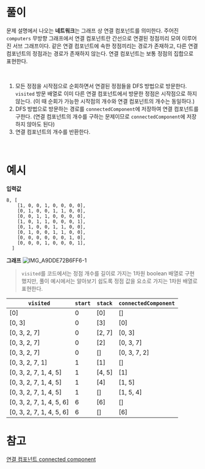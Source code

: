 # 풀이
문제 설명에서 나오는 **네트워크**는 그래프 상 연결 컴포넌트를 의미한다. 주어진 `computers` 무방향 그래프에서 연결 컴포넌트란 간선으로 연결된 정점끼리 모여 이루어진 서브 그래프이다. 같은 연결 컴포넌트에 속한 정점끼리는 경로가 존재하고, 다른 연결 컴포넌트의 정점과는 경로가 존재하지 않는다. 연결 컴포넌트는 보통 정점의 집합으로 표현한다.

<br />

1. 모든 정점을 시작점으로 순회하면서 연결된 정점들을 DFS 방법으로 방문한다. `visited` 방문 배열로 이미 다른 연결 컴포넌트에서 방문한 정점은 시작점으로 하지 않는다. (이 때 순회가 가능한 시작점의 개수와 연결 컴포넌트의 개수는 동일하다.)
3. DFS 방법으로 방문하는 경로를 `connectedComponent`에 저장하여 연결 컴포넌트를 구한다. (연결 컴포넌트의 개수를 구하는 문제이므로 `connectedComponent`에 저장하지 않아도 된다)
4. 연결 컴포넌트의 개수를 반환한다.

<br />

# 예시 
**입력값**
```
8, [
    [1, 0, 0, 1, 0, 0, 0, 0],
    [0, 1, 0, 0, 1, 1, 0, 0],
    [0, 0, 1, 1, 0, 0, 0, 0],
    [1, 0, 1, 1, 0, 0, 0, 1],
    [0, 1, 0, 0, 1, 1, 0, 0],
    [0, 1, 0, 0, 1, 1, 0, 0],
    [0, 0, 0, 0, 0, 0, 1, 0],
    [0, 0, 0, 1, 0, 0, 0, 1],
  ]
```

**그래프**
![IMG_A9DDE72B6FF6-1](https://user-images.githubusercontent.com/96400112/189489329-d5fa64b3-dc28-4d0a-b31a-8121b0c86268.jpeg)

> `visited`를 코드에서는 정점 개수를 길이로 가지는 1차원 boolean 배열로 구현했지만, 풀이 예시에서는 알아보기 쉽도록 정점 값을 요소로 가지는 1차원 배열로 표현한다.

| `visited`                | `start` | `stack` | `connectedComponent` |
| ------------------------ | ------- | ------- | -------------------- |
| [0]                      | 0       | [0]     | []                   |
| [0, 3]                   | 0       | [3]     | [0]                  |
| [0, 3, 2, 7]             | 0       | [2, 7]  | [0, 3]               |
| [0, 3, 2, 7]             | 0       | [2]     | [0, 3, 7]            |
| [0, 3, 2, 7]             | 0       | []      | [0, 3, 7, 2]         |
| [0, 3, 2, 7, 1]          | 1       | [1]     | []                   |
| [0, 3, 2, 7, 1, 4, 5]    | 1       | [4, 5]  | [1]                  |
| [0, 3, 2, 7, 1, 4, 5]    | 1       | [4]     | [1, 5]               |
| [0, 3, 2, 7, 1, 4, 5]    | 1       | []      | [1, 5, 4]            |
| [0, 3, 2, 7, 1, 4, 5, 6] | 6       | [6]     | []                   |
| [0, 3, 2, 7, 1, 4, 5, 6] | 6       | []      | [6]                  |

# 참고
[연결 컴포넌트 connected component](https://aruz.tistory.com/11)
